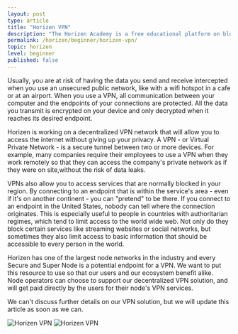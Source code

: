 ```yaml
---
layout: post
type: article
title: "Horizen VPN"
description: "The Horizen Academy is a free educational platform on blockchain technology, cryptocurrency, and privacy. In this article, we discuss the Horizen VPN project at a beginner level."
permalink: /horizen/beginner/horizen-vpn/
topic: horizen
level: beginner
published: false
---
```


Usually, you are at risk of having the data you send and receive intercepted when you use an unsecured public network, like with a wifi hotspot in a cafe or at an airport. When you use a VPN, all communication between your computer and the endpoints of your connections are protected. All the data you transmit is encrypted on your device and only decrypted when it reaches its desired endpoint.

Horizen is working on a decentralized VPN network that will allow you to access the internet without giving up your privacy. A VPN - or Virtual Private Network - is a secure tunnel between two or more devices. For example, many companies require their employees to use a VPN when they work remotely so that they can access the company's private network as if they were on site,without the risk of data leaks.

VPNs also allow you to access services that are normally blocked in your region. By connecting to an endpoint that is within the service's area - even if it's on another continent - you can "pretend" to be there. If you connect to an endpoint in the United States, nobody can tell where the connection originates. This is especially useful to people in countries with authoritarian regimes, which tend to limit access to the world wide web. Not only do they block certain services like streaming websites or social networks, but sometimes they also limit access to basic information that should be accessible to every person in the world.

Horizen has one of the largest node networks in the industry and every Secure and Super Node is a potential endpoint for a VPN. We want to put this resource to use so that our users and our ecosystem benefit alike. Node operators can choose to support our decentralized VPN solution, and will get paid directly by the users for their node's VPN services.

We can't discuss further details on our VPN solution, but we will update this article as soon as we can.

![Horizen VPN](/assets/post_files/horizen/beginner/horizen-vpn/VPN_D.jpg)
![Horizen VPN](/assets/post_files/horizen/beginner/horizen-vpn/VPN_M.jpg)
